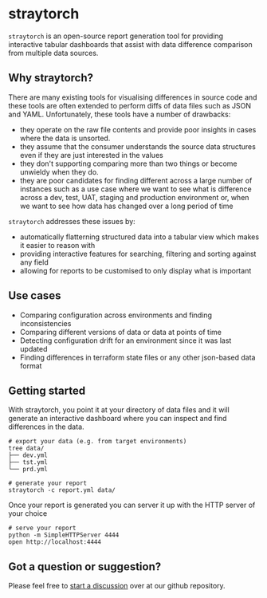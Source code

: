 # straytorch

`straytorch` is an open-source report generation tool for providing interactive tabular dashboards that assist with data difference comparison from multiple data sources.

## Why straytorch?

There are many existing tools for visualising differences in source code and these tools are often extended to perform diffs of data files such as JSON and YAML. Unfortunately, these tools have a number of drawbacks:

- they operate on the raw file contents and provide poor insights in cases where the data is unsorted. 
- they assume that the consumer understands the source data structures even if they are just interested in the values
- they don't supporting comparing more than two things or become unwieldy when they do.
- they are poor candidates for finding different across a large number of instances such as a use case where we want to see what is difference across a dev, test, UAT, staging and production environment or, when we want to see how data has changed over a long period of time

`straytorch` addresses these issues by:

- automatically flatterning structured data into a tabular view which makes it easier to reason with
- providing interactive features for searching, filtering and sorting against any field
- allowing for reports to be customised to only display what is important

## Use cases

- Comparing configuration across environments and finding inconsistencies
- Comparing different versions of data or data at points of time
- Detecting configuration drift for an environment since it was last updated
- Finding differences in terraform state files or any other json-based data format

## Getting started

With straytorch, you point it at your directory of data files and it will generate an interactive dashboard where you can inspect and find differences in the data.

```
# export your data (e.g. from target environments)
tree data/
├── dev.yml
├── tst.yml
└── prd.yml

# generate your report
straytorch -c report.yml data/
```

Once your report is generated you can server it up with the HTTP server of your choice

```
# serve your report
python -m SimpleHTTPServer 4444
open http://localhost:4444
```

## Got a question or suggestion?

Please feel free to [start a discussion](https://github.com/m0un10/straytorch/discussions) over at our github repository.

